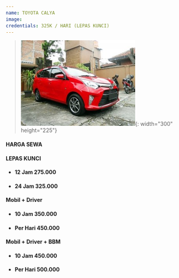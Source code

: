 ```yaml
---
name: TOYOTA CALYA
image:
credentials: 325K / HARI (LEPAS KUNCI)
---
```


> ![](/uploads/calya.jpg){: width="300" height="225"}

#### **HARGA SEWA**

#### LEPAS KUNCI

* #### 12 Jam 275.000
* #### 24 Jam 325.000

#### Mobil + Driver

* #### 10 Jam 350.000
* #### Per Hari 450.000

#### Mobil + Driver + BBM

* #### 10 Jam 450.000
* #### Per Hari 500.000